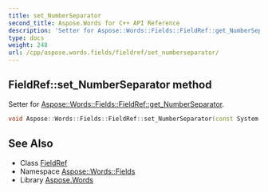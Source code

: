 ```yaml
---
title: set_NumberSeparator
second_title: Aspose.Words for C++ API Reference
description: 'Setter for Aspose::Words::Fields::FieldRef::get_NumberSeparator.'
type: docs
weight: 248
url: /cpp/aspose.words.fields/fieldref/set_numberseparator/
---
```

## FieldRef::set_NumberSeparator method


Setter for [Aspose::Words::Fields::FieldRef::get_NumberSeparator](../get_numberseparator/).

```cpp
void Aspose::Words::Fields::FieldRef::set_NumberSeparator(const System::String &value)
```

## See Also

* Class [FieldRef](../)
* Namespace [Aspose::Words::Fields](../../)
* Library [Aspose.Words](../../../)
